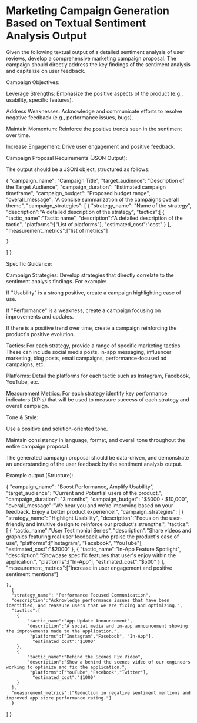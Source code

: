 # Marketing Campaign Generation Based on Textual Sentiment Analysis Output

Given the following textual output of a detailed sentiment analysis of user reviews, develop a comprehensive marketing campaign proposal. The campaign should directly address the key findings of the sentiment analysis and capitalize on user feedback.


Campaign Objectives:

Leverage Strengths: Emphasize the positive aspects of the product (e.g., usability, specific features).

Address Weaknesses: Acknowledge and communicate efforts to resolve negative feedback (e.g., performance issues, bugs).

Maintain Momentum: Reinforce the positive trends seen in the sentiment over time.

Increase Engagement: Drive user engagement and positive feedback.

Campaign Proposal Requirements (JSON Output):

The output should be a JSON object, structured as follows:

{
  "campaign_name": "Campaign Title",
  "target_audience": "Description of the Target Audience",
  "campaign_duration": "Estimated campaign timeframe",
  "campaign_budget": "Proposed budget range",
   "overall_message": "A concise summarization of the campaigns overall theme",
  "campaign_strategies": [
    {
      "strategy_name": "Name of the strategy",
       "description":"A detailed description of the strategy",
       "tactics":[
          {
             "tactic_name":"Tactic name",
             "description":"A detailed description of the tactic",
             "platforms":["List of platforms"],
             "estimated_cost":"cost"
           }
        ],
     "measurement_metrics":["list of metrics"]

    }
  ]
}


Specific Guidance:

Campaign Strategies: Develop strategies that directly correlate to the sentiment analysis findings. For example:

If "Usability" is a strong positive, create a campaign highlighting ease of use.

If "Performance" is a weakness, create a campaign focusing on improvements and updates.

If there is a positive trend over time, create a campaign reinforcing the product's positive evolution.

Tactics: For each strategy, provide a range of specific marketing tactics. These can include social media posts, in-app messaging, influencer marketing, blog posts, email campaigns, performance-focused ad campaigns, etc.

Platforms: Detail the platforms for each tactic such as Instagram, Facebook, YouTube, etc.

Measurement Metrics: For each strategy identify key performance indicators (KPIs) that will be used to measure success of each strategy and overall campaign.

Tone & Style:

Use a positive and solution-oriented tone.

Maintain consistency in language, format, and overall tone throughout the entire campaign proposal.

The generated campaign proposal should be data-driven, and demonstrate an understanding of the user feedback by the sentiment analysis output.

Example output (Structure):

{
  "campaign_name": "Boost Performance, Amplify Usability",
  "target_audience": "Current and Potential users of the product.",
  "campaign_duration": "3 months",
  "campaign_budget": "$5000 - $10,000",
  "overall_message":"We hear you and we're improving based on your feedback. Enjoy a better product experience!",
  "campaign_strategies": [
    {
      "strategy_name": "Highlight Usability",
       "description":"Focus on the user-friendly and intuitive design to reinforce our product's strengths.",
       "tactics":[
          {
             "tactic_name":"User Testimonial Series",
             "description":"Share videos and graphics featuring real user feedback who praise the product's ease of use",
             "platforms":["Instagram", "Facebook", "YouTube"],
             "estimated_cost":"$2000"
           },
          {
            "tactic_name":"In-App Feature Spotlight",
             "description":"Showcase specific features that user's enjoy within the application.",
             "platforms":["In-App"],
             "estimated_cost":"$500"
          }
        ],
     "measurement_metrics":["Increase in user engagement and positive sentiment mentions"]

    },
      {
      "strategy_name": "Performance Focused Communication",
      "description":"Acknowledge performance issues that have been identified, and reassure users that we are fixing and optimizing.",
      "tactics":[
        {
            "tactic_name":"App Update Announcement",
            "description":"A social media and in-app announcement showing the improvements made to the application.",
             "platforms":["Instagram","Facebook", "In-App"],
              "estimated_cost":"$1000"
        },
        {
            "tactic_name":"Behind the Scenes Fix Video",
            "description":"Show a behind the scenes video of our engineers working to optimize and fix the application.",
             "platforms":["YouTube","Facebook","Twitter"],
              "estimated_cost":"$1000"
        }
      ],
      "measurement_metrics":["Reduction in negative sentiment mentions and improved app store performance rating."]
      }
  ]
}